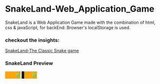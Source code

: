 # SnakeLand-Web_Application_Game
SnakeLand is a Web Application Game made with the combination of html, css & javaScript, for backEnd: Browser's localStorage is used.

### checkout the insights:
[SnakeLand-The Classic Snake game](https://www.youtube.com/embed/HLmoaXjscQg)

### SnakeLand Preview
<img src="preview1.png" width="50" alt="preview Game">
<img src="preview_Rules.png" width="50" alt="preview_rules">
